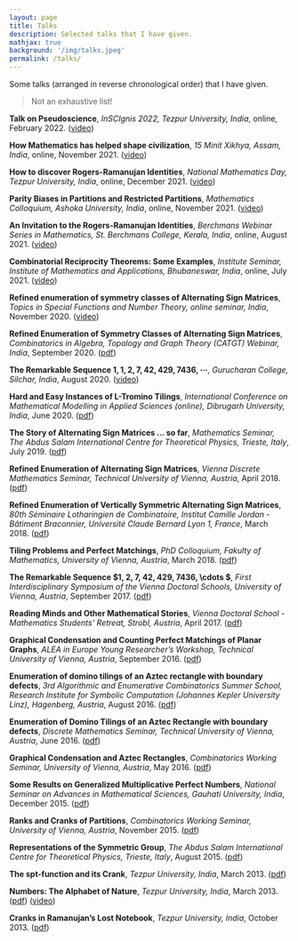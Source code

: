 ```yaml
---
layout: page
title: Talks
description: Selected talks that I have given.
mathjax: true
background: '/img/talks.jpeg'
permalink: /talks/
---
```

Some talks (arranged in reverse chronological order) that I have given.

>Not an exhaustive list!

**Talk on Pseudoscience**, *InSCIgnis 2022, Tezpur University, India*, online, February 2022. ([video](https://www.youtube.com/watch?v=p6pmuD87MNE))

**How Mathematics has helped shape civilization**, *15 Minit Xikhya, Assam, India*, online, November 2021. ([video](https://www.youtube.com/watch?v=0f43tAl2HD8))

**How to discover Rogers-Ramanujan Identities**, *National Mathematics Day, Tezpur University, India*, online, December 2021. ([video](https://www.youtube.com/watch?v=DwUerZhM26E))

**Parity Biases in Partitions and Restricted Partitions**, *Mathematics Colloquium, Ashoka University, India*, online, November 2021. ([video](https://www.youtube.com/watch?v=koeTEGUHZkI))

**An Invitation to the Rogers-Ramanujan Identities**, *Berchmans Webinar Series in Mathematics, St. Berchmans College, Kerala, India*, online, August 2021. ([video](https://www.youtube.com/watch?v=c6s_jYjxH3k))

**Combinatorial Reciprocity Theorems: Some Examples**, *Institute Seminar, Institute of Mathematics and Applications, Bhubaneswar, India*, online, July 2021. ([video](https://www.youtube.com/watch?v=bhCEMKvquak))

**Refined enumeration of symmetry classes of Alternating Sign Matrices**, *Topics in Special Functions and Number Theory, online seminar, India*, November 2020. ([video](https://www.youtube.com/watch?v=sKNPj_lTDlk))

**Refined Enumeration of Symmetry Classes of Alternating Sign Matrices**, *Combinatorics in Algebra, Topology and Graph Theory (CATGT) Webinar, India*, September 2020. ([pdf](/publ/talks/CATGT_Talk.pdf))

**The Remarkable Sequence $1, 1, 2, 7, 42, 429, 7436, \cdots$**, *Gurucharan College, Silchar, India*, August 2020. ([video](https://www.youtube.com/watch?v=WGSGl5ydBZA))

**Hard and Easy Instances of L-Tromino Tilings**, *International Conference on Mathematical Modelling in Applied Sciences (online), Dibrugarh University, India*, June 2020. ([pdf](/publ/talks/Dibru_Talk.pdf))

**The Story of Alternating Sign Matrices ... so far**, *Mathematics Seminar, The Abdus Salam International Centre for Theoretical Physics, Trieste, Italy*, July 2019. ([pdf](/publ/talks/ICTP_Talk.pdf))

**Refined Enumeration of Alternating Sign Matrices**, *Vienna Discrete Mathematics Seminar, Technical University of Vienna, Austria*, April 2018. ([pdf](http://gonitsora.com/manjil/talks/ag-handout.pdf))

**Refined Enumeration of Vertically Symmetric Alternating Sign Matrices**, *80th Séminaire Lotharingien de Combinatoire, Institut Camille Jordan - Bâtiment Braconnier, Université Claude Bernard Lyon 1, France*, March 2018. ([pdf](https://www.mat.univie.ac.at/~slc/wpapers/s80vortrag/saikia.pdf)) 

**Tiling Problems and Perfect Matchings**, *PhD Colloquium, Fakulty of Mathematics, University of Vienna, Austria*, March 2018. ([pdf](http://gonitsora.com/manjil/talks/VDS-PhD-talk.pdf))

**The Remarkable Sequence $1, 2, 7, 42, 429, 7436, \cdots $**, *First Interdisciplinary Symposium of the Vienna Doctoral Schools, University of Vienna, Austria*, September 2017. ([pdf](http://gonitsora.com/manjil/talks/Interscience_Talk.pdf))

**Reading Minds and Other Mathematical Stories**, *Vienna Doctoral School - Mathematics Students' Retreat, Strobl, Austria*, April 2017. ([pdf](http://gonitsora.com/manjil/talks/VDS_Retreat.pdf))

**Graphical Condensation and Counting Perfect Matchings of Planar Graphs**, *ALEA in Europe Young Researcher’s Workshop, Technical University of Vienna, Austria*, September 2016. ([pdf](http://gonitsora.com/manjil/talks/alea-talk.pdf))

**Enumeration of domino tilings of an Aztec rectangle with boundary defects**, *3rd Algorithmic and Enumerative Combinatorics Summer School, Research Institute for Symbolic Computation (Johannes Kepler University Linz), Hagenberg, Austria*, August 2016. ([pdf](http://gonitsora.com/manjil/talks/aec-talk.pdf))

**Enumeration of Domino Tilings of an Aztec Rectangle with boundary defects**, *Discrete Mathematics Seminar, Technical University of Vienna, Austria*, June 2016. ([pdf](http://gonitsora.com/manjil/talks/AG_Aztec.pdf))

**Graphical Condensation and Aztec Rectangles**, *Combinatorics Working Seminar, University of Vienna, Austria*, May 2016. ([pdf](http://gonitsora.com/manjil/talks/Aztec_Talk.pdf))

**Some Results on Generalized Multiplicative Perfect Numbers**, *National Seminar on Advances in Mathematical Sciences, Gauhati University, India*, December 2015. ([pdf](http://gonitsora.com/manjil/talks/gu-talk.pdf))

**Ranks and Cranks of Partitions**, *Combinatorics Working Seminar, University of Vienna, Austria*, November 2015. ([pdf](http://gonitsora.com/manjil/talks/ranks-cranks-vienna.pdf))

**Representations of the Symmetric Group**, *The Abdus Salam International Centre for Theoretical Physics, Trieste, Italy*, August 2015. ([pdf](http://gonitsora.com/manjil/talks/representations-s-n.pdf))

**The spt-function and its Crank**, *Tezpur University, India*, March 2013. ([pdf](http://gonitsora.com/manjil/talks/spt-crank.pdf))

**Numbers: The Alphabet of Nature**, *Tezpur University, India*, March 2013. ([pdf](http://gonitsora.com/manjil/talks/numbers.pdf)) ([video](https://youtu.be/e2OkH0fiLDU))

**Cranks in Ramanujan’s Lost Notebook**, *Tezpur University, India*, October 2013. ([pdf](http://gonitsora.com/manjil/talks/cranks-lnb.pdf))

